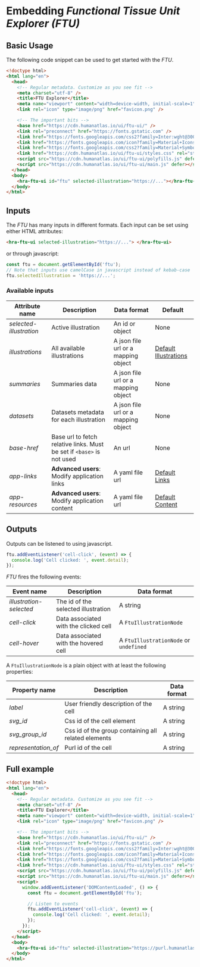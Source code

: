 # Embedding _Functional Tissue Unit Explorer (FTU)_

## Basic Usage

The following code snippet can be used to get started with the _FTU_.

```html
<!doctype html>
<html lang="en">
  <head>
    <!-- Regular metadata. Customize as you see fit -->
    <meta charset="utf-8" />
    <title>FTU Explorer</title>
    <meta name="viewport" content="width=device-width, initial-scale=1" />
    <link rel="icon" type="image/png" href="favicon.png" />

    <!-- The important bits -->
    <base href="https://cdn.humanatlas.io/ui/ftu-ui/" />
    <link rel="preconnect" href="https://fonts.gstatic.com" />
    <link href="https://fonts.googleapis.com/css2?family=Inter:wght@300;400;500&display=swap" rel="stylesheet" />
    <link href="https://fonts.googleapis.com/icon?family=Material+Icons" rel="stylesheet" />
    <link href="https://fonts.googleapis.com/css2?family=Material+Symbols+Outlined:opsz,wght,FILL,GRAD@20..48,100..700,0..1,-50..200" rel="stylesheet" />
    <link href="https://cdn.humanatlas.io/ui/ftu-ui/styles.css" rel="stylesheet" />
    <script src="https://cdn.humanatlas.io/ui/ftu-ui/polyfills.js" defer></script>
    <script src="https://cdn.humanatlas.io/ui/ftu-ui/main.js" defer></script>
  </head>
  <body>
    <hra-ftu-ui id="ftu" selected-illustration="https://..."></hra-ftu-ui>
  </body>
</html>
```

## Inputs

The _FTU_ has many inputs in different formats. Each input can be set using either HTML attributes:

```html
<hra-ftu-ui selected-illustration="https://..."> </hra-ftu-ui>
```

or through javascript:

```js
const ftu = document.getElementById('ftu');
// Note that inputs use camelCase in javascript instead of kebab-case
ftu.selectedIllustration = 'https://...';
```

### Available inputs

| Attribute name          | Description                                                           | Data format                         | Default                                                                                                                                 |
| ----------------------- | --------------------------------------------------------------------- | ----------------------------------- | --------------------------------------------------------------------------------------------------------------------------------------- |
| _selected-illustration_ | Active illustration                                                   | An id or object                     | None                                                                                                                                    |
| _illustrations_         | All available illustrations                                           | A json file url or a mapping object | [Default Illustrations](https://cdn.humanatlas.io/digital-objects/graph/2d-ftu-illustrations/latest/assets/2d-ftu-illustrations.jsonld) |
| _summaries_             | Summaries data                                                        | A json file url or a mapping object | None                                                                                                                                    |
| _datasets_              | Datasets metadata for each illustration                               | A json file url or a mapping object | None                                                                                                                                    |
| _base-href_             | Base url to fetch relative links. Must be set if `<base>` is not used | An url                              | None                                                                                                                                    |
| _app-links_             | **Advanced users**: Modify application links                          | A yaml file url                     | [Default Links](./src/assets/links.yml)                                                                                                 |
| _app-resources_         | **Advanced users**: Modify application content                        | A yaml file url                     | [Default Content](./src/assets/resources.yml)                                                                                           |

## Outputs

Outputs can be listened to using javascript.

```js
ftu.addEventListener('cell-click', (event) => {
  console.log('Cell clicked: ', event.detail);
});
```

_FTU_ fires the following events:

| Event name              | Description                           | Data format                            |
| ----------------------- | ------------------------------------- | -------------------------------------- |
| _illustration-selected_ | The id of the selected illustration   | A string                               |
| _cell-click_            | Data associated with the clicked cell | A `FtuIllustrationNode`                |
| _cell-hover_            | Data associated with the hovered cell | A `FtuIllustrationNode` or `undefined` |

A `FtuIllustrationNode` is a plain object with at least the following properties:

| Property name       | Description                                         | Data format |
| ------------------- | --------------------------------------------------- | ----------- |
| _label_             | User friendly description of the cell               | A string    |
| _svg_id_            | Css id of the cell element                          | A string    |
| _svg_group_id_      | Css id of the group containing all related elements | A string    |
| _representation_of_ | Purl id of the cell                                 | A string    |

## Full example

```html
<!doctype html>
<html lang="en">
  <head>
    <!-- Regular metadata. Customize as you see fit -->
    <meta charset="utf-8" />
    <title>FTU Explorer</title>
    <meta name="viewport" content="width=device-width, initial-scale=1" />
    <link rel="icon" type="image/png" href="favicon.png" />

    <!-- The important bits -->
    <base href="https://cdn.humanatlas.io/ui/ftu-ui/" />
    <link rel="preconnect" href="https://fonts.gstatic.com" />
    <link href="https://fonts.googleapis.com/css2?family=Inter:wght@300;400;500&display=swap" rel="stylesheet" />
    <link href="https://fonts.googleapis.com/icon?family=Material+Icons" rel="stylesheet" />
    <link href="https://fonts.googleapis.com/css2?family=Material+Symbols+Outlined:opsz,wght,FILL,GRAD@20..48,100..700,0..1,-50..200" rel="stylesheet" />
    <link href="https://cdn.humanatlas.io/ui/ftu-ui/styles.css" rel="stylesheet" />
    <script src="https://cdn.humanatlas.io/ui/ftu-ui/polyfills.js" defer></script>
    <script src="https://cdn.humanatlas.io/ui/ftu-ui/main.js" defer></script>
    <script>
      window.addEventListener('DOMContentLoaded', () => {
        const ftu = document.getElementById('ftu');

        // Listen to events
        ftu.addEventListener('cell-click', (event) => {
          console.log('Cell clicked: ', event.detail);
        });
      });
    </script>
  </head>
  <body>
    <hra-ftu-ui id="ftu" selected-illustration="https://purl.humanatlas.io/2d-ftu/kidney-ascending-thin-loop-of-henle"> </hra-ftu-ui>
  </body>
</html>
```
